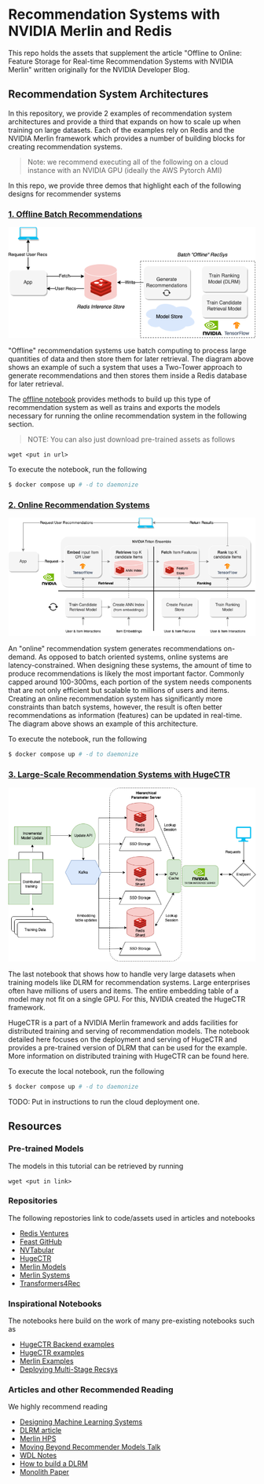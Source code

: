 # Recommendation Systems with NVIDIA Merlin and Redis

This repo holds the assets that supplement the article "Offline to Online: Feature Storage for Real-time Recommendation Systems with NVIDIA Merlin" written originally for the NVIDIA Developer Blog.

## Recommendation System Architectures

In this repository, we provide 2 examples of recommendation system architectures and provide a third that expands
on how to scale up when training on large datasets. Each of the examples rely on Redis and the NVIDIA Merlin framework which
provides a number of building blocks for creating recommendation systems.

> Note: we recommend executing all of the following on a cloud instance with an NVIDIA GPU (ideally the AWS Pytorch AMI)

In this repo, we provide three demos that highlight each of the following designs for recommender systems

### [1. Offline Batch Recommendations](./offline-batch-recsys/)

![](./assets/OfflineBatchRecsys.png)

"Offline" recommendation systems use batch computing to process large quantities of data and then store them for later retrieval. The diagram above shows an example of such a system that uses a Two-Tower approach to generate recommendations and then stores them inside a Redis database for later retrieval.

The [offline notebook](./offline-batch-recsys/Offline-Batch-Recommender-System.ipynb) provides methods to build up
this type of recommendation system as well as trains and exports the models necessary for running the online
recommendation system in the following section.

> NOTE: You can also just download pre-trained assets as follows

```
wget <put in url>
```

To execute the notebook, run the following

```bash
$ docker compose up # -d to daemonize
```

### [2. Online Recommendation Systems](./multi-stage/)

![](./assets/OnlineMultiStageRecsys.png)

An "online" recommendation system generates recommendations on-demand. As opposed to batch oriented systems, online systems are latency-constrained. When designing these systems, the amount of time to produce recommendations is likely the most important factor.   Commonly capped around 100-300ms, each portion of the system needs components that are not only efficient but scalable to millions of users and items. Creating an online recommendation system has significantly more constraints than batch systems, however, the result is often better recommendations as information (features) can be updated in real-time. The diagram above shows an example of this architecture.

To execute the notebook, run the following

```bash
$ docker compose up # -d to daemonize
```


### [3. Large-Scale Recommendation Systems with HugeCTR](./large-scale-recsys/)

![](./assets/LargeScaleRecsysHugeCTR.png)

The last notebook that shows how to handle very large datasets when training models like DLRM for recommendation systems. Large enterprises often have millions of users and items. The entire embedding table of a model may not fit on a single GPU. For this, NVIDIA created the HugeCTR framework.

HugeCTR is a part of a NVIDIA Merlin framework and adds facilities for distributed training and serving of recommendation models. The notebook detailed here focuses on the deployment and serving of HugeCTR and provides a pre-trained version of DLRM that can be used for the example. More information on distributed training with HugeCTR can be found here.

To execute the local notebook, run the following

```bash
$ docker compose up # -d to daemonize
```

TODO: Put in instructions to run the cloud deployment one.


## Resources

### Pre-trained Models

The models in this tutorial can be retrieved by running

```
wget <put in link>
```

### Repositories

The following repostories link to code/assets used in articles and notebooks

- [Redis Ventures](https://github.com/RedisVentures)
- [Feast GitHub](https://github.com/feast-dev/feast)
- [NVTabular](https://github.com/NVIDIA-Merlin/NVTabular)
- [HugeCTR](https://github.com/NVIDIA-Merlin/HugeCTR)
- [Merlin Models](https://github.com/NVIDIA-Merlin/models)
- [Merlin Systems](https://github.com/NVIDIA-Merlin/systems)
- [Transformers4Rec](https://github.com/NVIDIA-Merlin/Transformers4Rec)

### Inspirational Notebooks

The notebooks here build on the work of many pre-existing notebooks such as

- [HugeCTR Backend examples](https://github.com/triton-inference-server/hugectr_backend/tree/main/samples)
- [HugeCTR examples](https://github.com/NVIDIA-Merlin/HugeCTR/tree/main/samples)
- [Merlin Examples](https://github.com/NVIDIA-Merlin/Merlin/tree/main/examples)
- [Deploying Multi-Stage Recsys](https://github.com/NVIDIA-Merlin/Merlin/tree/main/examples/Building-and-deploying-multi-stage-RecSys)


### Articles and other Recommended Reading

We highly recommend reading

- [Designing Machine Learning Systems](https://www.amazon.com/Designing-Machine-Learning-Systems-Production-Ready/dp/1098107969/ref=asc_df_1098107969/?tag=hyprod-20&linkCode=df0&hvadid=564675582183&hvpos=&hvnetw=g&hvrand=6460096250567075707&hvpone=&hvptwo=&hvqmt=&hvdev=c&hvdvcmdl=&hvlocint=&hvlocphy=1027270&hvtargid=pla-1688018801992&psc=1)
- [DLRM article](https://ai.facebook.com/blog/dlrm-an-advanced-open-source-deep-learning-recommendation-model/)
- [Merlin HPS](https://developer.nvidia.com/blog/scaling-recommendation-system-inference-with-merlin-hierarchical-parameter-server/)
- [Moving Beyond Recommender Models Talk](https://www.youtube.com/watch?v=5qjiY-kLwFY&list=PL65MqKWg6XcrdN4TJV0K1PdLhF_Uq-b43&index=9)
- [WDL Notes](https://calvinfeng.gitbook.io/machine-learning-notebook/supervised-learning/recommender/wide_and_deep_learning_for_recommender_systems)
- [How to build a DLRM](https://developer.nvidia.com/blog/how-to-build-a-winning-recommendation-system-part-2-deep-learning-for-recommender-systems/)
- [Monolith Paper](https://arxiv.org/abs/2209.07663)
